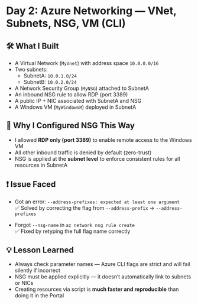 # Day 2: Azure Networking — VNet, Subnets, NSG, VM (CLI)

## 🛠️ What I Built

- A Virtual Network (`MyVnet`) with address space `10.0.0.0/16`
- Two subnets:
  - SubnetA: `10.0.1.0/24`
  - SubnetB: `10.0.2.0/24`
- A Network Security Group (`MyNSG`) attached to SubnetA
- An inbound NSG rule to allow RDP (port 3389)
- A public IP + NIC associated with SubnetA and NSG
- A Windows VM (`MyWindowVM`) deployed in SubnetA

## 🔐 Why I Configured NSG This Way

- I allowed **RDP only (port 3389)** to enable remote access to the Windows VM
- All other inbound traffic is denied by default (zero-trust)
- NSG is applied at the **subnet level** to enforce consistent rules for all resources in SubnetA

## ❗ Issue Faced

- Got an error: `--address-prefixes: expected at least one argument`  
  ✅ Solved by correcting the flag from `--address-prefix` → `--address-prefixes`
  
- Forgot `--nsg-name` in `az network nsg rule create`  
  ✅ Fixed by retyping the full flag name correctly

## 💡 Lesson Learned

- Always check parameter names — Azure CLI flags are strict and will fail silently if incorrect
- NSG must be applied explicitly — it doesn’t automatically link to subnets or NICs
- Creating resources via script is **much faster and reproducible** than doing it in the Portal

